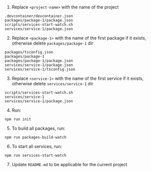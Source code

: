 1. Replace `<project-name>` with the name of the project

```
.devcontainer/devcontainer.json
packages/package-1/package.json
scripts/services-start-watch.sh
services/service-1/package.json
```

2. Replace `<package-1>` with the name of the first package if it exists, otherwise delete `packages/package-1` dir

```
packages/tsconfig.json
packages/package-1
packages/package-1/package.json
services/service-1/package.json
services/service-1/tsconfig.json
```

3. Replace `<service-1>` with the name of the first service if it exists, otherwise delete `services/service-1` dir

```
scripts/services-start-watch.sh
services/service-1
services/service-1/package.json
```

4. Run:

```
npm run init
```

5. To build all packages, run:

```
npm run packages-build-watch
```

6. To start all services, run:

```
npm run services-start-watch
```

7. Update `README.md` to be applicable for the current project
